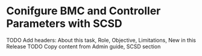 # Conifgure BMC and Controller Parameters with SCSD

TODO Add headers: About this task, Role, Objective, Limitations, New in this Release
TODO Copy content from Admin guide, SCSD section

